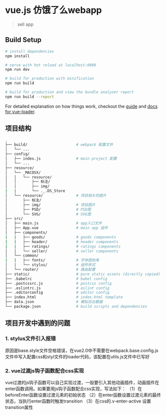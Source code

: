 # vue.js 仿饿了么webapp

> sell app

## Build Setup

``` bash
# install dependencies
npm install

# serve with hot reload at localhost:8080
npm run dev

# build for production with minification
npm run build

# build for production and view the bundle analyzer report
npm run build --report
```

For detailed explanation on how things work, checkout the [guide](http://vuejs-templates.github.io/webpack/) and [docs for vue-loader](http://vuejs.github.io/vue-loader).

## 项目结构

``` bash
.
├── build/                      # webpack 配置文件
│   └── ...
├── config/
│   ├── index.js                # main project 配置
│   └── ...
├── resource/
│   └── _MACOSX/
│   │   └── resource/
│   │       ├── 标注/
│   │       ├── img/
|   |       └── ._.DS_Store
│   └── resource/               # 项目相关的图片
│       ├── 标注/
│       ├── img/                # 项目图片
│       ├── PSD/                # PSD图
│       └── SVG/                # SVG图
├── src/
│   ├── main.js                 # app入口文件
│   ├── App.vue                 # main app 组件
│   ├── components/
|   |   ├── goods/              # goods components
|   |   ├── header/             # header components
|   |   ├── ratings/            # ratings components
│   │   └── seller/             # seller components
│   └── common/
|   |   ├── fonts/              # 字体图标库
│   |   └── stylus/             # 组件样式
│   └── router/                 # 路由配置
├── static/                     # pure static assets (directly copied)
├── .babelrc                    # babel config
├── .postcssrc.js               # postcss config
├── .eslintrc.js                # eslint config
├── .editorconfig               # editor config
├── index.html                  # index.html template
├── data.json                   # 模拟后台数据
└── package.json                # build scripts and dependencies
```

## 项目开发中遇到的问题

### 1. stylus文件引入报错
原因是base.style文件空格错误，在vue2.0中不需要在webpack.base.config.js文件中写入配置css和styl文件的loader代码，该配置在utils.js文件中已写好
### 2. vue过渡js钩子函数配合css实现
vue过渡的js钩子函数可以自己实现过渡，一般要引入其他动画插件，动画插件在enter函数调用。如果要用js钩子函数配合css实现，写法如下：
（1）在beforeEnter函数设置过渡元素的初始状态
（2）在enter函数设置过渡元素的最终状态，当执行enter函数时触发transition
（3）在css的.v-enter-active 设置transition属性

